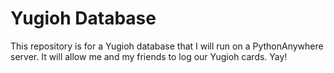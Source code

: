# Yugioh Database
This repository is for a Yugioh database that I will run on a PythonAnywhere server. It will allow me and my friends to log our Yugioh cards. Yay!